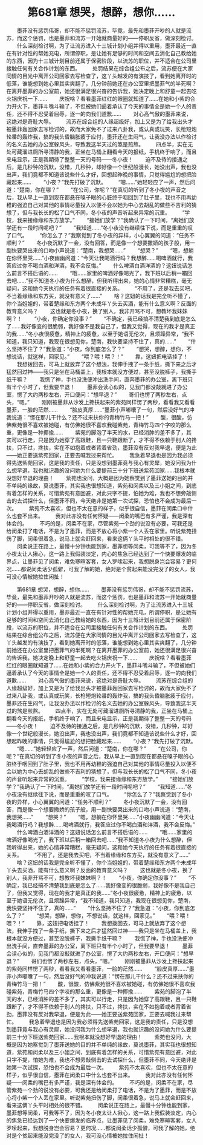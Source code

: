 # 　　第681章 想哭，想醉，想你……
　　墨菲没有惩罚伟哥，却不能不惩罚流苏，毕竟，最先和墨菲开吵的人就是流苏，而这个惩罚，也是墨菲和流苏一开始就商量好的——停职反省，做深刻检讨。
　　什么深刻检讨啊，为了让流苏进入十三城计划小组并得以重用，墨菲最近一直在有针对性的帮她充电，所谓停职，是让她有足够的时间和空间去消化自己教给她的东西，因为十三城计划目前还属于保密阶段，以流苏的职位，并不适合在公司里接触任何有关合作计划的东西。
　　处罚结果在综合组公布之后，流苏便在大家同情的目光中离开公司回家去写检查了，这丫头越发的有演技了，看到她离开时的低落，谁能想到她心里其实爽翻了，几分钟前她还在办公室里把墨菲气的半死啊？在离开墨菲的办公室前，她还很满足很兴奋的告诉我，她决定晚上和舒童一起去吃火锅庆祝一下……
　　庆祝啥？看看墨菲红红的眼圈就知道了……在她和小紫的合力开火下，墨菲斗嘴斗输了，不但被她们逼着承认了今天的事情全是她一个人的责任，还不得不忍受着屈辱，逐一的向我们道歉……
　　对心高气傲的墨菲来说，这绝对是奇耻大辱。
　　流苏在综合组的人缘超级好，加上又是为了给我出头才被墨菲轰回家去写检讨的，故而大家免不了过来八卦我，或认真或玩笑，长枪短炮轮番的轰炸我，搞的我头昏脑胀疲于应付，墨菲还在生闷气，让我没办法以作检讨的名义去她的办公室躲风头，导致我这半天过的煞是煎熬。
　　四点半，实在无处可藏溜进厕所寻清静的我，正坐在马桶上翻看今天的报纸，手机终于响了，而且来电显示，正是我期待了整整一天的号码——冬小夜！
　　迫不及待的接通之后，是几秒钟的沉默，没错，几秒钟，却好像一个世纪般漫长，她没出声，我也没出声，我们竟都不知道该说些什么才好，回想起昨晚的事情，只觉得尴尬的想把脸藏起来……
　　“小夜？”我先打破了沉默。
　　“嗯……”她轻轻应了一声，然后问道：“楚南，你在哪？”
　　“在公司，你呢？”在真切的听到了冬小夜的声音之后，我从早上一直到现在都悬在嗓子眼的心脏终于咽回到了肚子里，我也不用再幼稚的强迫自己对其他的事情尽量投入以便不会以她为中心去胡乱的做些不吉利的猜想了，但与我长长的松了口气不同，冬小夜的声音听起来异常的沉重。
　　“学校，我来接缘缘和东方放学。”
　　“接她们放学？”我确认了一下时间，“离她们放学还有一段时间呢吧？”
　　“我知道……”冬小夜没有继续往下说，而是重重的叹了口气。
　　“你怎么了？”我察觉到了冬小夜的异样，小心翼翼的问道：“任务不顺利？”
　　冬小夜沉默了一会，没有回答，而是像一个想要撒娇的孩子般，用一副快要哭出来的口吻小声说道：“楚南，我想哭……”
　　“想哭？”
　　“嗯，想躺在你怀里哭……”小夜幽幽问道：“今天让我喝酒行吗？我想醉……喝啤酒就行，我答应过你不喝白酒和洋酒，我不会反悔。”
　　什么啤酒白酒洋酒的？这妞说话怎么前言不搭后语的……
　　“哦……家里的啤酒好像喝光了，我下班以后稍一箱回去吧……”我不知道冬小夜为什么想醉，但我听得出来，她的心情非常糟糕，毫无疑问，这和她今天执行的任务有着很直接的关系。
　　“不用了，还是我去买吧，不当着缘缘和东方买，就没有意义了……”
　　啥？这妞的话我是完全听不懂了，你个当姐姐的，带着楚缘和东方两个未成年丫头去买酒，能有什么意义啊？反面的教育意义吗？
　　这也就是冬小夜，换了别人，我非开骂不可，想教坏我妹妹啊？！
　　“小夜，你确定你没事？”
　　“不确定，我已经搞不清楚我到底是怎么了……我好像变的很脆弱，我好像不是我自己了，但我又觉得，现在的我才是真正的我……”冬小夜很疲惫，精神上的疲惫，以至于她语无伦次，且烦躁异常，“我不知道，我只知道，我现在很想见你，楚南，我快要坚持不住了，真的……”
　　“什么坚持不住了？”我急道：“小夜，你到底怎么了？”
　　“想哭，想醉，想你，不想说话，就这样，回家见。”
　　“喂？喂！喂？！”
　　靠，这妞把电话挂了！
　　我想拨回去，可马上就放弃了这个想法，我伸手拽了一条手纸，撕下来之后才猛然回过神——我只是坐在马桶盖上，我根本就没方便过，甚至没脱裤子，我撕手纸干嘛？
　　我慌了神，手也没洗便冲出洗手间，直奔墨菲的办公室，离下班只有半个小时了，但我要早退！
　　墨菲会读心似的，见我门都没敲就进了办公室，愣了大约两秒左右，开口便问：“想早退？”
　　哥们也愣了两秒左右，点头，“嗯。”
　　刚刚被墨菲从沙发上搀扶起来的紫苑同样愣了两秒，看看我又看看墨菲，一脸的茫然……
　　“脸皮真厚……”墨菲小声嘟囔了一句，然后没好气的冲我说道：“愣在那儿干什么？还不过来扶你的青梅竹马一把！”
　　酸，很酸，仿佛紫苑很不喜欢被她碰，有仿佛她很不喜欢我碰紫苑，青梅竹马四个字咬的那么重，更像是一种揶揄……
　　紫苑的脚泡了半天的水，已经消肿的差不多了，其实可以行走，只是因为她穿了高跟鞋，且一只鞋跟断了，才不得不依赖于别人的搀扶，只不过，搀扶，实在不如抱着或者背着省劲，墨菲没有反对我早退，便是为此——她正要送紫苑回家，正要去喊我过来帮忙。
　　我急着早退也是因为我必须得先送紫苑回家，这是我的责任，只是没想到墨菲竟与我心有灵犀，她没问我为什么想早退，我也就识趣的没问她为什么要提前三十分下班送紫苑回家……我根本就没想好早退的理由！
　　紫苑也没问，大概是因为她察觉到了墨菲送她的目的并不单纯的缘故，莫说墨菲，其实我也很想知道，紫苑和闵柔以及三小姐之间，到底有着怎样的关系，可惜紫苑有意回避，对此只字不提，怕她为难，我也不想旁敲侧击的去试探什么，但墨菲不同，今天绝非是她第一次试探，恐怕也不会成为最后一次。
　　紫苑不太喜欢，但也不太在意的样子，似乎很自信，墨菲在闵柔口中什么也套不出来。
　　我对此亦没有任何怀疑——闵柔的嘴巴有多严谨，我是深有体会的。
　　不巧的是，闵柔不在家，尽管紫苑一个劲的说没有必要，可我还是给闵柔打了电话，不是为了墨菲，而是不放心将小紫一个人丢在家里。听说紫苑扭伤了脚，闵柔很着急，说马上就会赶回来，看来这俩丫头平时相处的很不错。
　　闵柔说正在路上，最慢十分钟也能到家，墨菲想等闵柔，可我等不了，因为冬小夜太让人揪心，这一路上我假装淡定，内心的焦急已经达到了一个快要爆发的临界点，让墨菲见了闵柔，难免寒暄客套，女人罗嗦起来，我想脱身岂会容易？更何况……都说闵柔话少孤僻，可我了解的她，绝对是个贫起来能没完没了的女人，我可没心情被她拉住闲扯！

　　第681章 想哭，想醉，想你……
　　墨菲没有惩罚伟哥，却不能不惩罚流苏，毕竟，最先和墨菲开吵的人就是流苏，而这个惩罚，也是墨菲和流苏一开始就商量好的——停职反省，做深刻检讨。
　　什么深刻检讨啊，为了让流苏进入十三城计划小组并得以重用，墨菲最近一直在有针对性的帮她充电，所谓停职，是让她有足够的时间和空间去消化自己教给她的东西，因为十三城计划目前还属于保密阶段，以流苏的职位，并不适合在公司里接触任何有关合作计划的东西。
　　处罚结果在综合组公布之后，流苏便在大家同情的目光中离开公司回家去写检查了，这丫头越发的有演技了，看到她离开时的低落，谁能想到她心里其实爽翻了，几分钟前她还在办公室里把墨菲气的半死啊？在离开墨菲的办公室前，她还很满足很兴奋的告诉我，她决定晚上和舒童一起去吃火锅庆祝一下……
　　庆祝啥？看看墨菲红红的眼圈就知道了……在她和小紫的合力开火下，墨菲斗嘴斗输了，不但被她们逼着承认了今天的事情全是她一个人的责任，还不得不忍受着屈辱，逐一的向我们道歉……
　　对心高气傲的墨菲来说，这绝对是奇耻大辱。
　　流苏在综合组的人缘超级好，加上又是为了给我出头才被墨菲轰回家去写检讨的，故而大家免不了过来八卦我，或认真或玩笑，长枪短炮轮番的轰炸我，搞的我头昏脑胀疲于应付，墨菲还在生闷气，让我没办法以作检讨的名义去她的办公室躲风头，导致我这半天过的煞是煎熬。
　　四点半，实在无处可藏溜进厕所寻清静的我，正坐在马桶上翻看今天的报纸，手机终于响了，而且来电显示，正是我期待了整整一天的号码——冬小夜！
　　迫不及待的接通之后，是几秒钟的沉默，没错，几秒钟，却好像一个世纪般漫长，她没出声，我也没出声，我们竟都不知道该说些什么才好，回想起昨晚的事情，只觉得尴尬的想把脸藏起来……
　　“小夜？”我先打破了沉默。
　　“嗯……”她轻轻应了一声，然后问道：“楚南，你在哪？”
　　“在公司，你呢？”在真切的听到了冬小夜的声音之后，我从早上一直到现在都悬在嗓子眼的心脏终于咽回到了肚子里，我也不用再幼稚的强迫自己对其他的事情尽量投入以便不会以她为中心去胡乱的做些不吉利的猜想了，但与我长长的松了口气不同，冬小夜的声音听起来异常的沉重。
　　“学校，我来接缘缘和东方放学。”
　　“接她们放学？”我确认了一下时间，“离她们放学还有一段时间呢吧？”
　　“我知道……”冬小夜没有继续往下说，而是重重的叹了口气。
　　“你怎么了？”我察觉到了冬小夜的异样，小心翼翼的问道：“任务不顺利？”
　　冬小夜沉默了一会，没有回答，而是像一个想要撒娇的孩子般，用一副快要哭出来的口吻小声说道：“楚南，我想哭……”
　　“想哭？”
　　“嗯，想躺在你怀里哭……”小夜幽幽问道：“今天让我喝酒行吗？我想醉……喝啤酒就行，我答应过你不喝白酒和洋酒，我不会反悔。”
　　什么啤酒白酒洋酒的？这妞说话怎么前言不搭后语的……
　　“哦……家里的啤酒好像喝光了，我下班以后稍一箱回去吧……”我不知道冬小夜为什么想醉，但我听得出来，她的心情非常糟糕，毫无疑问，这和她今天执行的任务有着很直接的关系。
　　“不用了，还是我去买吧，不当着缘缘和东方买，就没有意义了……”
　　啥？这妞的话我是完全听不懂了，你个当姐姐的，带着楚缘和东方两个未成年丫头去买酒，能有什么意义啊？反面的教育意义吗？
　　这也就是冬小夜，换了别人，我非开骂不可，想教坏我妹妹啊？！
　　“小夜，你确定你没事？”
　　“不确定，我已经搞不清楚我到底是怎么了……我好像变的很脆弱，我好像不是我自己了，但我又觉得，现在的我才是真正的我……”冬小夜很疲惫，精神上的疲惫，以至于她语无伦次，且烦躁异常，“我不知道，我只知道，我现在很想见你，楚南，我快要坚持不住了，真的……”
　　“什么坚持不住了？”我急道：“小夜，你到底怎么了？”
　　“想哭，想醉，想你，不想说话，就这样，回家见。”
　　“喂？喂！喂？！”
　　靠，这妞把电话挂了！
　　我想拨回去，可马上就放弃了这个想法，我伸手拽了一条手纸，撕下来之后才猛然回过神——我只是坐在马桶盖上，我根本就没方便过，甚至没脱裤子，我撕手纸干嘛？
　　我慌了神，手也没洗便冲出洗手间，直奔墨菲的办公室，离下班只有半个小时了，但我要早退！
　　墨菲会读心似的，见我门都没敲就进了办公室，愣了大约两秒左右，开口便问：“想早退？”
　　哥们也愣了两秒左右，点头，“嗯。”
　　刚刚被墨菲从沙发上搀扶起来的紫苑同样愣了两秒，看看我又看看墨菲，一脸的茫然……
　　“脸皮真厚……”墨菲小声嘟囔了一句，然后没好气的冲我说道：“愣在那儿干什么？还不过来扶你的青梅竹马一把！”
　　酸，很酸，仿佛紫苑很不喜欢被她碰，有仿佛她很不喜欢我碰紫苑，青梅竹马四个字咬的那么重，更像是一种揶揄……
　　紫苑的脚泡了半天的水，已经消肿的差不多了，其实可以行走，只是因为她穿了高跟鞋，且一只鞋跟断了，才不得不依赖于别人的搀扶，只不过，搀扶，实在不如抱着或者背着省劲，墨菲没有反对我早退，便是为此——她正要送紫苑回家，正要去喊我过来帮忙。
　　我急着早退也是因为我必须得先送紫苑回家，这是我的责任，只是没想到墨菲竟与我心有灵犀，她没问我为什么想早退，我也就识趣的没问她为什么要提前三十分下班送紫苑回家……我根本就没想好早退的理由！
　　紫苑也没问，大概是因为她察觉到了墨菲送她的目的并不单纯的缘故，莫说墨菲，其实我也很想知道，紫苑和闵柔以及三小姐之间，到底有着怎样的关系，可惜紫苑有意回避，对此只字不提，怕她为难，我也不想旁敲侧击的去试探什么，但墨菲不同，今天绝非是她第一次试探，恐怕也不会成为最后一次。
　　紫苑不太喜欢，但也不太在意的样子，似乎很自信，墨菲在闵柔口中什么也套不出来。
　　我对此亦没有任何怀疑——闵柔的嘴巴有多严谨，我是深有体会的。
　　不巧的是，闵柔不在家，尽管紫苑一个劲的说没有必要，可我还是给闵柔打了电话，不是为了墨菲，而是不放心将小紫一个人丢在家里。听说紫苑扭伤了脚，闵柔很着急，说马上就会赶回来，看来这俩丫头平时相处的很不错。
　　闵柔说正在路上，最慢十分钟也能到家，墨菲想等闵柔，可我等不了，因为冬小夜太让人揪心，这一路上我假装淡定，内心的焦急已经达到了一个快要爆发的临界点，让墨菲见了闵柔，难免寒暄客套，女人罗嗦起来，我想脱身岂会容易？更何况……都说闵柔话少孤僻，可我了解的她，绝对是个贫起来能没完没了的女人，我可没心情被她拉住闲扯！
